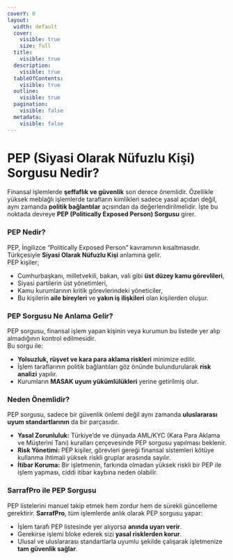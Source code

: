 ```yaml
---
coverY: 0
layout:
  width: default
  cover:
    visible: true
    size: full
  title:
    visible: true
  description:
    visible: true
  tableOfContents:
    visible: true
  outline:
    visible: true
  pagination:
    visible: false
  metadata:
    visible: false
---
```


# PEP (Siyasi Olarak Nüfuzlu Kişi) Sorgusu Nedir?

Finansal işlemlerde **şeffaflık ve güvenlik** son derece önemlidir. Özellikle yüksek meblağlı işlemlerde tarafların kimlikleri sadece yasal açıdan değil, aynı zamanda **politik bağlantılar** açısından da değerlendirilmelidir. İşte bu noktada devreye **PEP (Politically Exposed Person) Sorgusu** girer.

### PEP Nedir?

PEP, İngilizce “Politically Exposed Person” kavramının kısaltmasıdır. Türkçesiyle **Siyasi Olarak Nüfuzlu Kişi** anlamına gelir.\
PEP kişiler;

* Cumhurbaşkanı, milletvekili, bakan, vali gibi **üst düzey kamu görevlileri**,
* Siyasi partilerin üst yönetimleri,
* Kamu kurumlarının kritik görevlerindeki yöneticiler,
* Bu kişilerin **aile bireyleri** ve **yakın iş ilişkileri** olan kişilerden oluşur.

### PEP Sorgusu Ne Anlama Gelir?

PEP sorgusu, finansal işlem yapan kişinin veya kurumun bu listede yer alıp almadığının kontrol edilmesidir.\
Bu sorgu ile:

* **Yolsuzluk, rüşvet ve kara para aklama riskleri** minimize edilir.
* İşlem taraflarının politik bağlantıları göz önünde bulundurularak **risk analizi** yapılır.
* Kurumların **MASAK uyum yükümlülükleri** yerine getirilmiş olur.

### Neden Önemlidir?

PEP sorgusu, sadece bir güvenlik önlemi değil aynı zamanda **uluslararası uyum standartlarının** da bir parçasıdır.

* **Yasal Zorunluluk:** Türkiye’de ve dünyada AML/KYC (Kara Para Aklama ve Müşterini Tanı) kuralları çerçevesinde PEP sorgusu yapılması beklenir.
* **Risk Yönetimi:** PEP kişiler, görevleri gereği finansal sistemleri kötüye kullanma ihtimali yüksek riskli gruplar arasında sayılır.
* **İtibar Koruma:** Bir işletmenin, farkında olmadan yüksek riskli bir PEP ile işlem yapması, ciddi itibar kaybına neden olabilir.

### SarrafPro ile PEP Sorgusu

PEP listelerini manuel takip etmek hem zordur hem de sürekli güncelleme gerektirir. **SarrafPro**, tüm işlemlerde anlık olarak PEP sorgusu yapar:

* İşlem tarafı PEP listesinde yer alıyorsa **anında uyarı verir**.
* Gerekirse işlemi bloke ederek sizi **yasal risklerden korur**.
* Ulusal ve uluslararası standartlarla uyumlu şekilde çalışarak işletmenize **tam güvenlik sağlar**.

